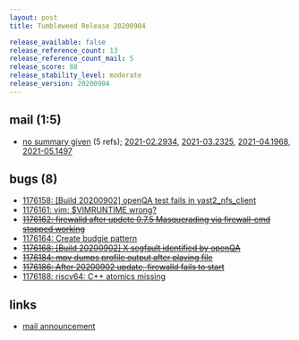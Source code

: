 ```yaml
---
layout: post
title: Tumbleweed Release 20200904

release_available: false
release_reference_count: 13
release_reference_count_mail: 5
release_score: 88
release_stability_level: moderate
release_version: 20200904
---
```


## mail (1:5)

- [no summary given](https://github.com/boombatower/tumbleweed-review/issues/10) (5 refs); [2021-02.2934](https://github.com/boombatower/tumbleweed-review/issues/10), [2021-03.2325](https://github.com/boombatower/tumbleweed-review/issues/10), [2021-04.1968](https://github.com/boombatower/tumbleweed-review/issues/10), [2021-05.1497](https://github.com/boombatower/tumbleweed-review/issues/10)

## bugs (8)

<!--more-->

- [1176158: \[Build 20200902\] openQA test fails in yast2_nfs_client](https://bugzilla.opensuse.org/show_bug.cgi?id=1176158)
- [1176161: vim: $VIMRUNTIME wrong?](https://bugzilla.opensuse.org/show_bug.cgi?id=1176161)
- ~~[1176162: firewalld after updete 0.7.5 Masquerading via firewall-cmd stopped working](https://bugzilla.opensuse.org/show_bug.cgi?id=1176162)~~
- [1176164: Create budgie pattern](https://bugzilla.opensuse.org/show_bug.cgi?id=1176164)
- ~~[1176168: \[Build 20200902\] X segfault identified by openQA](https://bugzilla.opensuse.org/show_bug.cgi?id=1176168)~~
- ~~[1176184: mpv dumps profile output after playing file](https://bugzilla.opensuse.org/show_bug.cgi?id=1176184)~~
- ~~[1176186: After 20200902 update, firewalld fails to start](https://bugzilla.opensuse.org/show_bug.cgi?id=1176186)~~
- [1176188: riscv64: C++ atomics missing](https://bugzilla.opensuse.org/show_bug.cgi?id=1176188)



## links

- [mail announcement](https://github.com/boombatower/tumbleweed-review/issues/10)

